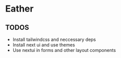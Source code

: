 # Eather

## TODOS
- Install tailwindcss and neccessary deps
- Install next ui and use themes
- Use nextui in forms and other layout components